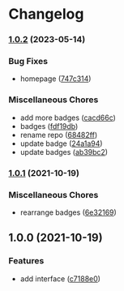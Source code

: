 # Changelog

### [1.0.2](https://www.github.com/brokeyourbike/json-request-result-php/compare/v1.0.1...v1.0.2) (2023-05-14)


### Bug Fixes

* homepage ([747c314](https://www.github.com/brokeyourbike/json-request-result-php/commit/747c3147db5b684e7ab501d2ec723f7d82f196f8))


### Miscellaneous Chores

* add more badges ([cacd66c](https://www.github.com/brokeyourbike/json-request-result-php/commit/cacd66c41e3a9b331d6e3b8ebd6eee5165b00e40))
* badges ([fdf19db](https://www.github.com/brokeyourbike/json-request-result-php/commit/fdf19db2163e42539d85299ddcfcd095e9f53f56))
* rename repo ([68482ff](https://www.github.com/brokeyourbike/json-request-result-php/commit/68482ff9728d90b52e7b19945b24188ad3f5c272))
* update badge ([24a1a94](https://www.github.com/brokeyourbike/json-request-result-php/commit/24a1a948372be9e211ded61bc43bbacc791340a1))
* update badges ([ab39bc2](https://www.github.com/brokeyourbike/json-request-result-php/commit/ab39bc2f19e44dbc38a1d2e9f26352132b043208))

### [1.0.1](https://www.github.com/brokeyourbike/json-request-result/compare/v1.0.0...v1.0.1) (2021-10-19)


### Miscellaneous Chores

* rearrange badges ([6e32169](https://www.github.com/brokeyourbike/json-request-result/commit/6e321691370a39f6ab87448f1054e3fa21c16196))

## 1.0.0 (2021-10-19)


### Features

* add interface ([c7188e0](https://www.github.com/brokeyourbike/json-request-result/commit/c7188e023b4b198d8989bea6053be2bc886e3b4c))
